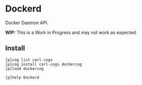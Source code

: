 # Dockerd

Docker Daemon API.

**WIP:** This is a Work in Progress and may not work as expected.

## Install

```text
[p]cog list carl-cogs
[p]cog install carl-cogs dockercog
[p]load dockercog

[p]help Dockerd
```